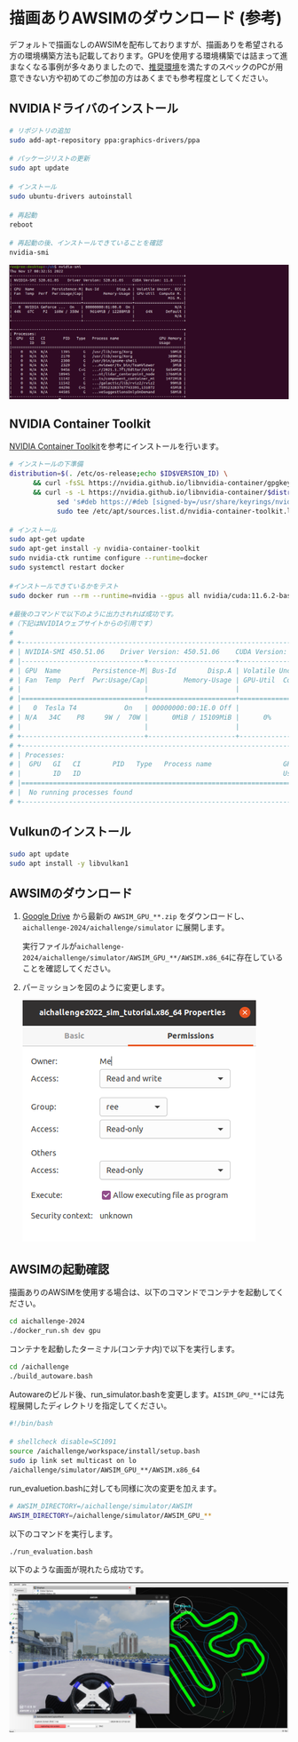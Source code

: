 # 描画ありAWSIMのダウンロード (参考)

デフォルトで描画なしのAWSIMを配布しておりますが、描画ありを希望される方の環境構築方法も記載しております。GPUを使用する環境構築では詰まって進まなくなる事例が多々ありましたので、[推奨環境](./requirements.ja.md)を満たすのスペックのPCが用意できない方や初めてのご参加の方はあくまでも参考程度としてください。

## NVIDIAドライバのインストール

```bash
# リポジトリの追加
sudo add-apt-repository ppa:graphics-drivers/ppa

# パッケージリストの更新
sudo apt update

# インストール
sudo ubuntu-drivers autoinstall

# 再起動
reboot

# 再起動の後、インストールできていることを確認
nvidia-smi
```

![nvidia-smi](./images/nvidia-smi.png)

## NVIDIA Container Toolkit

[NVIDIA Container Toolkit](https://docs.nvidia.com/datacenter/cloud-native/container-toolkit/install-guide.html)を参考にインストールを行います。

```bash
# インストールの下準備
distribution=$(. /etc/os-release;echo $ID$VERSION_ID) \
      && curl -fsSL https://nvidia.github.io/libnvidia-container/gpgkey | sudo gpg --dearmor -o /usr/share/keyrings/nvidia-container-toolkit-keyring.gpg \
      && curl -s -L https://nvidia.github.io/libnvidia-container/$distribution/libnvidia-container.list | \
            sed 's#deb https://#deb [signed-by=/usr/share/keyrings/nvidia-container-toolkit-keyring.gpg] https://#g' | \
            sudo tee /etc/apt/sources.list.d/nvidia-container-toolkit.list

# インストール
sudo apt-get update
sudo apt-get install -y nvidia-container-toolkit
sudo nvidia-ctk runtime configure --runtime=docker
sudo systemctl restart docker

#インストールできているかをテスト
sudo docker run --rm --runtime=nvidia --gpus all nvidia/cuda:11.6.2-base-ubuntu20.04 nvidia-smi

#最後のコマンドで以下のように出力されれば成功です。
#（下記はNVIDIAウェブサイトからの引用です）
#
# +-----------------------------------------------------------------------------+
# | NVIDIA-SMI 450.51.06    Driver Version: 450.51.06    CUDA Version: 11.0     |
# |-------------------------------+----------------------+----------------------+
# | GPU  Name        Persistence-M| Bus-Id        Disp.A | Volatile Uncorr. ECC |
# | Fan  Temp  Perf  Pwr:Usage/Cap|         Memory-Usage | GPU-Util  Compute M. |
# |                               |                      |               MIG M. |
# |===============================+======================+======================|
# |   0  Tesla T4            On   | 00000000:00:1E.0 Off |                    0 |
# | N/A   34C    P8     9W /  70W |      0MiB / 15109MiB |      0%      Default |
# |                               |                      |                  N/A |
# +-------------------------------+----------------------+----------------------+
# +-----------------------------------------------------------------------------+
# | Processes:                                                                  |
# |  GPU   GI   CI        PID   Type   Process name                  GPU Memory |
# |        ID   ID                                                   Usage      |
# |=============================================================================|
# |  No running processes found                                                 |
# +-----------------------------------------------------------------------------+
```

## Vulkunのインストール

```bash
sudo apt update
sudo apt install -y libvulkan1
```

## AWSIMのダウンロード

1. [Google Drive](https://drive.google.com/drive/folders/1ftIoamNGAet90sXeG48lKa89dkpVy45y) から最新の `AWSIM_GPU_**.zip` をダウンロードし、`aichallenge-2024/aichallenge/simulator` に展開します。

    実行ファイルが`aichallenge-2024/aichallenge/simulator/AWSIM_GPU_**/AWSIM.x86_64`に存在していることを確認してください。

2. パーミッションを図のように変更します。

    ![パーミッション変更の様子](./images/awsim-permmision.png)

## AWSIMの起動確認

描画ありのAWSIMを使用する場合は、以下のコマンドでコンテナを起動してください。

```bash
cd aichallenge-2024
./docker_run.sh dev gpu
```

コンテナを起動したターミナル(コンテナ内)で以下を実行します。

```bash
cd /aichallenge
./build_autoware.bash
```

Autowareのビルド後、run_simulator.bashを変更します。`AISIM_GPU_**`には先程展開したディレクトリを指定してください。

```bash
#!/bin/bash

# shellcheck disable=SC1091
source /aichallenge/workspace/install/setup.bash
sudo ip link set multicast on lo
/aichallenge/simulator/AWSIM_GPU_**/AWSIM.x86_64
```

run_evaluetion.bashに対しても同様に次の変更を加えます。

```bash
# AWSIM_DIRECTORY=/aichallenge/simulator/AWSIM
AWSIM_DIRECTORY=/aichallenge/simulator/AWSIM_GPU_**
```

以下のコマンドを実行します。

```bash
./run_evaluation.bash
```

以下のような画面が現れたら成功です。

![AWSIM-Autoware](./images/awsim-and-autoware.png)
